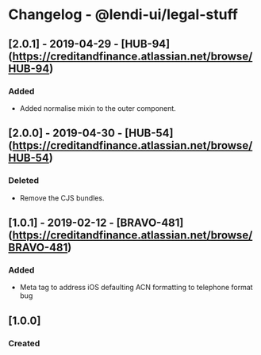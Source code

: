 # Changelog - @lendi-ui/legal-stuff

## [2.0.1] - 2019-04-29 - [HUB-94] (https://creditandfinance.atlassian.net/browse/HUB-94)
### Added
- Added normalise mixin to the outer component.

## [2.0.0] - 2019-04-30 - [HUB-54] (https://creditandfinance.atlassian.net/browse/HUB-54)
### Deleted
- Remove the CJS bundles.

## [1.0.1] - 2019-02-12 - [BRAVO-481] (https://creditandfinance.atlassian.net/browse/BRAVO-481)
### Added
- Meta tag to address iOS defaulting ACN formatting to telephone format bug

## [1.0.0]
### Created
